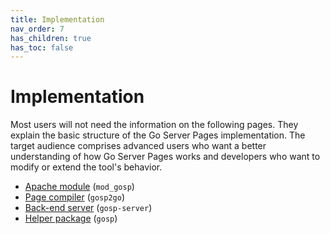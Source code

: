 ```yaml
---
title: Implementation
nav_order: 7
has_children: true
has_toc: false
---
```


Implementation
==============

Most users will not need the information on the following pages.  They explain the basic structure of the Go Server Pages implementation.  The target audience comprises advanced users who want a better understanding of how Go Server Pages works and developers who want to modify or extend the tool's behavior.

* [Apache module](implementation/apache_module.md) (`mod_gosp`)
* [Page compiler](implementation/page_compiler.md) (`gosp2go`)
* [Back-end server](implementation/back_end_server.md) (`gosp-server`)
* [Helper package](implementation/helper_package.md) (`gosp`)
